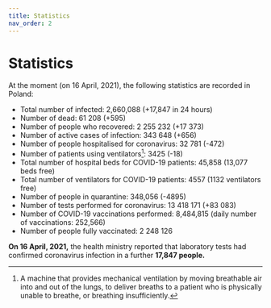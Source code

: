 ```yaml
---
title: Statistics
nav_order: 2
---
```


Statistics
=====

At the moment (on 16 April, 2021), the following statistics are recorded in Poland:

* Total number of infected: 2,660,088 (+17,847 in 24 hours)
* Number of dead: 61 208 (+595)
* Number of people who recovered: 2 255 232 (+17 373)
* Number of active cases of infection: 343 648 (+656)
* Number of people hospitalised for coronavirus: 32 781 (-472)
* Number of patients using ventilators[^1]: 3425 (-18)
* Total number of hospital beds for COVID-19 patients: 45,858 (13,077 beds free)
* Total number of ventilators for COVID-19 patients: 4557 (1132 ventilators free)
* Number of people in quarantine: 348,056 (-4895)
* Number of tests performed for coronavirus: 13 418 171 (+83 083)
* Number of COVID-19 vaccinations performed: 8,484,815 (daily number of vaccinations: 252,566)
* Number of people fully vaccinated: 2 248 126

**On 16 April, 2021,** the health ministry reported that laboratory tests had confirmed coronavirus infection in a further **17,847 people.**

[^1]: A machine that provides mechanical ventilation by moving breathable air into and out of the lungs, to deliver breaths to a patient who is physically unable to breathe, or breathing insufficiently.